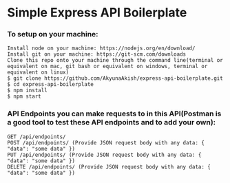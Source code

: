 # Simple Express API Boilerplate

### To setup on your machine:

```
Install node on your machine: https://nodejs.org/en/download/
Install git on your machine: https://git-scm.com/downloads
Clone this repo onto your machine through the command line(terminal or equivalent on mac, git bash or equivalent on windows, terminal or equivalent on linux)
$ git clone https://github.com/AkyunaAkish/express-api-boilerplate.git
$ cd express-api-boilerplate
$ npm install 
$ npm start
```

### API Endpoints you can make requests to in this API(Postman is a good tool to test these API endpoints and to add your own):

```
GET /api/endpoints/
POST /api/endpoints/ (Provide JSON request body with any data: { "data": "some data" })
PUT /api/endpoints/ (Provide JSON request body with any data: { "data": "some data" })
DELETE /api/endpoints/ (Provide JSON request body with any data: { "data": "some data" })
```